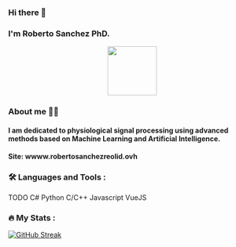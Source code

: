 ### Hi there 👋
### I'm Roberto Sanchez PhD.
<div id="header" align="center">
  <img src="https://media.giphy.com/media/M9gbBd9nbDrOTu1Mqx/giphy.gif" width="100"/>
</div>

### About me 🙇‍♂️
#### I am dedicated to physiological signal processing using advanced methods based on Machine Learning and Artificial Intelligence.
#### Site: wwww.robertosanchezreolid.ovh

### 🛠️ Languages and Tools :
TODO
C#
Python
C/C++
Javascript
VueJS


### 🔥 My Stats :
[![GitHub Streak](https://streak-stats.demolab.com?user=marchanero&theme=dark&border_radius=5&card_width=530)](https://git.io/streak-stats)


